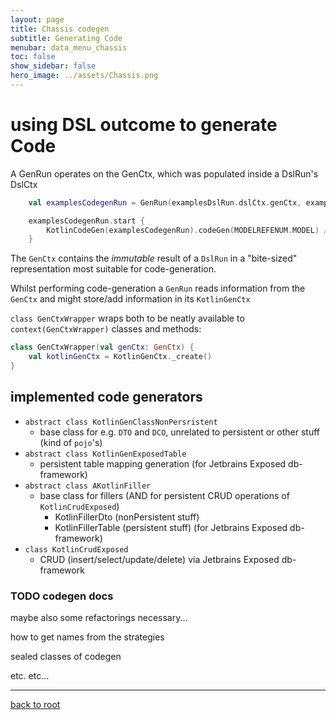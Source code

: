 ```yaml
---
layout: page
title: Chassis codegen
subtitle: Generating Code
menubar: data_menu_chassis
toc: false
show_sidebar: false
hero_image: ../assets/Chassis.png
---
```

# using DSL outcome to generate Code

A GenRun operates on the GenCtx, which was populated inside a DslRun's DslCtx

```kotlin
    val examplesCodegenRun = GenRun(examplesDslRun.dslCtx.genCtx, examplesRunName)

    examplesCodegenRun.start {
        KotlinCodeGen(examplesCodegenRun).codeGen(MODELREFENUM.MODEL) // MODEL = ALL gen Subelements (DTO, DCO, TABLEFOR)
    }
```

The `GenCtx` contains the *immutable* result of a `DslRun` in a "bite-sized" representation most suitable for code-generation.

Whilst performing code-generation a `GenRun` reads information from the `GenCtx` and might store/add information in its `KotlinGenCtx`

`class GenCtxWrapper` wraps both to be neatly available to `context(GenCtxWrapper)` classes and methods:

```kotlin
class GenCtxWrapper(val genCtx: GenCtx) {
    val kotlinGenCtx = KotlinGenCtx._create()
}
```

## implemented code generators

- `abstract class KotlinGenClassNonPersristent`
  - base class for e.g. `DTO` and `DCO`, unrelated to persistent or other stuff (kind of `pojo`'s)
- `abstract class KotlinGenExposedTable`
  - persistent table mapping generation (for Jetbrains Exposed db-framework)
- `abstract class AKotlinFiller`
  - base class for fillers (AND for persistent CRUD operations of `KotlinCrudExposed`)
    - KotlinFillerDto (nonPersistent stuff)
    - KotlinFillerTable (persistent stuff) (for Jetbrains Exposed db-framework)
- `class KotlinCrudExposed`
  - CRUD (insert/select/update/delete) via Jetbrains Exposed db-framework


### TODO codegen docs

maybe also some refactorings necessary...

how to get names from the strategies

sealed classes of codegen

etc. etc...

<hr/>

[back to root](..)
